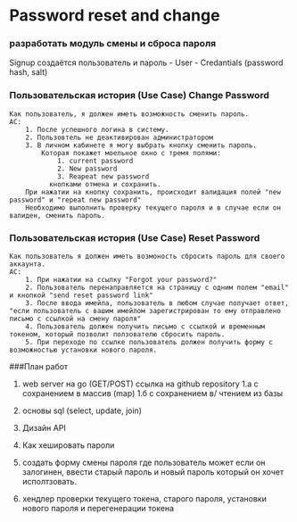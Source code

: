 # Password reset and change

### разработать модуль смены и сброса пароля

Signup создаётся пользователь и пароль
    - User
    - Credantials (password hash, salt)


### Пользовательская история (Use Case) Change Password
    Как пользователь, я должен иметь возможность сменить пароль.
    AC:
        1. После успешного логина в систему.
        2. Пользовтель не деактивирован администратором
        3. В личном кабинете я могу выбрать кнопку сменить пароль.
            Которая покажет моельное окно с тремя полями:
                1. current password
                2. New password
                3. Reapeat new password
              кнопками отмена и сохранить.
        При нажатии на кнопку сохранить, происходит валидация полей "new password" и "repeat new password"
        Необходимо выполнить проверку текущего пароля и в случае если он валиден, сменить пароль.

### Пользовательская история (Use Case) Reset Password
    Как пользователь я должен иметь возмоность сбросить пароль для своего аккаунта.
    AC:
        1. При нажатии на ссылку "Forgot your password?"
        2. Пользователь перенаправляется на страницу с одним полем "email" и кнопкой "send reset password link"
        3. После ввода имейла, пользователь в любом случае получает ответ, "если пользователь с вашим имейлом зарегистрирован то ему отправлено письмо с ссылкой на смену пароля"
        4. Пользователь должен получить письмо с ссылкой и временным токеном, который позволит ползователю сбросить пароль.
        5. При переходе по ссылке пользователь должен получить форму с возможностью установки нового пароля.
        

###План работ
1. web server на go (GET/POST) ссылка на github repository
    1.а с сохранением в массив (map)
    1.б с сохранением в/ чтением из базы
2. основы sql (select, update, join)
3. Дизайн API
4. Как хешировать пароли

5. создать форму смены пароля где пользователь может если он залогинен, ввести старый пароль и новый пароль который он хочет исполтзовать. 
6. хендлер проверки текущего токена, старого пароля, установки нового пароля и перегенерации токена